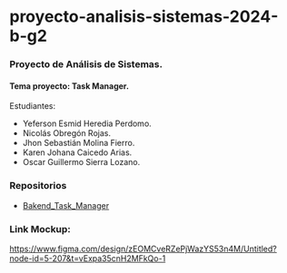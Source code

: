 # proyecto-analisis-sistemas-2024-b-g2

### Proyecto de Análisis de Sistemas.

#### Tema proyecto: Task Manager.

Estudiantes: 
- Yeferson Esmid Heredia Perdomo.
- Nicolás Obregón Rojas.
- Jhon Sebastián Molina Fierro.
- Karen Johana Caicedo Arias.
- Oscar Guillermo Sierra Lozano.
### Repositorios
- [Bakend_Task_Manager](https://www.ejemplo.com)
### Link Mockup: 
https://www.figma.com/design/zEOMCveRZePjWazYS53n4M/Untitled?node-id=5-207&t=vExpa35cnH2MFkQo-1
